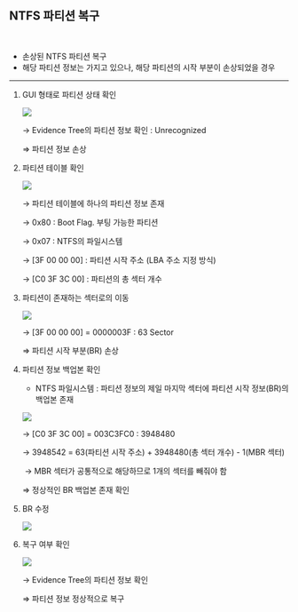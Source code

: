 ## NTFS 파티션 복구

<br>

- 손상된 NTFS 파티션 복구
- 해당 파티션 정보는 가지고 있으나, 해당 파티션의 시작 부분이 손상되었을 경우



---------------



1. GUI 형태로 파티션 상태 확인

   ![](C:\Users\YONGHA.LEE\AppData\Roaming\Typora\typora-user-images\1586510043150.png)

   → Evidence Tree의 파티션 정보 확인 : Unrecognized

   ⇒ 파티션 정보 손상



2. 파티션 테이블 확인

   ![](C:\Users\YONGHA.LEE\AppData\Roaming\Typora\typora-user-images\1586510152769.png)

   → 파티션 테이블에 하나의 파티션 정보 존재

   → 0x80 : Boot Flag. 부팅 가능한 파티션

   → 0x07 : NTFS의 파일시스템

   → [3F 00 00 00] : 파티션 시작 주소 (LBA 주소 지정 방식)

   → [C0 3F 3C 00] : 파티션의 총 섹터 개수

   

3. 파티션이 존재하는 섹터로의 이동

   ![](C:\Users\YONGHA.LEE\AppData\Roaming\Typora\typora-user-images\1586510214239.png)

   → [3F 00 00 00] = 0000003F : 63 Sector

   ⇒ 파티션 시작 부분(BR) 손상

   

4. 파티션 정보 백업본 확인

   - NTFS 파일시스템 : 파티션 정보의 제일 마지막 섹터에 파티션 시작 정보(BR)의 백업본 존재

   ![](C:\Users\YONGHA.LEE\AppData\Roaming\Typora\typora-user-images\1586510746798.png)

   → [C0 3F 3C 00] = 003C3FC0 : 3948480

   → 3948542 = 63(파티션 시작 주소) + 3948480(총 섹터 개수) - 1(MBR 섹터)
   
   ​	→ MBR 섹터가 공통적으로 해당하므로 1개의 섹터를 빼줘야 함
   
   ⇒ 정상적인 BR 백업본 존재 확인



5. BR 수정

   ![](C:\Users\YONGHA.LEE\AppData\Roaming\Typora\typora-user-images\1586510770159.png)



6. 복구 여부 확인

   ![](C:\Users\YONGHA.LEE\AppData\Roaming\Typora\typora-user-images\1586510856294.png)

   → Evidence Tree의 파티션 정보 확인

   ⇒ 파티션 정보 정상적으로 복구

